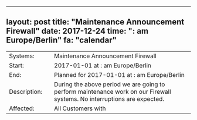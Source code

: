 --- 
 layout: post 
 title: "Maintenance Announcement Firewall" 
 date: 2017-12-24 
 time: ": am Europe/Berlin" 
 fa: "calendar" 
 --- 
 |                   |   |                                                                      | 
 |-------------------|---|----------------------------------------------------------------------| 
 | Systems:          |   | Maintenance Announcement Firewall| 
 | Start:            |   | 2017-01-01 at : am Europe/Berlin | 
 | End:              |   | Planned for 2017-01-01 at : am  Europe/Berlin | 
 | Description:      |   | During the above period we are going to perform maintenance work on our Firewall systems. No interruptions are expected. | 
 | Affected:         |   |All Customers with  | 
